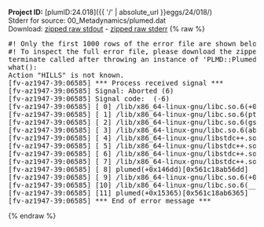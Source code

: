 **Project ID:** [plumID:24.018]({{ '/' | absolute_url }}eggs/24/018/)  
Stderr for source:  00_Metadynamics/plumed.dat   
Download: [zipped raw stdout](plumed.dat.plumed.stdout.txt.zip) - [zipped raw stderr](plumed.dat.plumed.stderr.txt.zip) 
{% raw %}
<pre>
#! Only the first 1000 rows of the error file are shown below
#! To inspect the full error file, please download the zipped raw stderr file above
terminate called after throwing an instance of 'PLMD::Plumed::Exception'
what():
Action "HILLS" is not known.
[fv-az1947-39:06585] *** Process received signal ***
[fv-az1947-39:06585] Signal: Aborted (6)
[fv-az1947-39:06585] Signal code:  (-6)
[fv-az1947-39:06585] [ 0] /lib/x86_64-linux-gnu/libc.so.6(+0x45330)[0x7f7ad9245330]
[fv-az1947-39:06585] [ 1] /lib/x86_64-linux-gnu/libc.so.6(pthread_kill+0x11c)[0x7f7ad929eb2c]
[fv-az1947-39:06585] [ 2] /lib/x86_64-linux-gnu/libc.so.6(gsignal+0x1e)[0x7f7ad924527e]
[fv-az1947-39:06585] [ 3] /lib/x86_64-linux-gnu/libc.so.6(abort+0xdf)[0x7f7ad92288ff]
[fv-az1947-39:06585] [ 4] /lib/x86_64-linux-gnu/libstdc++.so.6(+0xa5ff5)[0x7f7ad96a5ff5]
[fv-az1947-39:06585] [ 5] /lib/x86_64-linux-gnu/libstdc++.so.6(+0xbb0da)[0x7f7ad96bb0da]
[fv-az1947-39:06585] [ 6] /lib/x86_64-linux-gnu/libstdc++.so.6(_ZSt10unexpectedv+0x0)[0x7f7ad96a5a55]
[fv-az1947-39:06585] [ 7] /lib/x86_64-linux-gnu/libstdc++.so.6(+0xa5a6f)[0x7f7ad96a5a6f]
[fv-az1947-39:06585] [ 8] plumed(+0x146dd)[0x561c18ab56dd]
[fv-az1947-39:06585] [ 9] /lib/x86_64-linux-gnu/libc.so.6(+0x2a1ca)[0x7f7ad922a1ca]
[fv-az1947-39:06585] [10] /lib/x86_64-linux-gnu/libc.so.6(__libc_start_main+0x8b)[0x7f7ad922a28b]
[fv-az1947-39:06585] [11] plumed(+0x15365)[0x561c18ab6365]
[fv-az1947-39:06585] *** End of error message ***
</pre>
{% endraw %}
